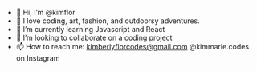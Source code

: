 - 👋 Hi, I’m @kimflor
- 👀 I love coding, art, fashion, and outdoorsy adventures.
- 🌱 I’m currently learning Javascript and React
- 💞️ I’m looking to collaborate on a coding project
- 📫 How to reach me: kimberlyflorcodes@gmail.com @kimmarie.codes on Instagram

<!---
kimflor/kimflor is a ✨ special ✨ repository because its `README.md` (this file) appears on your GitHub profile.
You can click the Preview link to take a look at your changes.
--->
